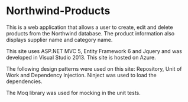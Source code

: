 Northwind-Products
==================
This is a web application that allows a user to create, edit and delete products from the Northwind database.  The product information also displays supplier name and category name.

This site uses ASP.NET MVC 5, Entity Framework 6 and Jquery and was developed in Visual Studio 2013.  This site is hosted on Azure.

The following design patterns were used on this site:  Repository, Unit of Work and Dependency Injection.  Ninject was used to
load the dependencies.

The Moq library was used for mocking in the unit tests.
